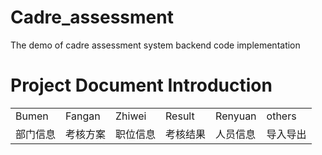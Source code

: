 # Cadre_assessment
The demo of cadre assessment system backend code implementation
# Project Document Introduction
 <table>
       <tr>
           <td>Bumen</td>
           <td>Fangan</td>
           <td>Zhiwei</td>
           <td>Result</td>
           <td>Renyuan</td>
           <td>others</td>
        </tr>
        <tr>
            <td>部门信息</td>
            <td>考核方案</td>
            <td>职位信息</td>
            <td>考核结果</td>
            <td>人员信息</td>
            <td>导入导出</td>
        </tr>
 </table>
